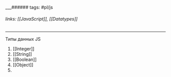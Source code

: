 
___###### tags: #pl/js 
###### links: [[JavaScript]], [[Datatypes]]
___
Типы данных JS
1. [[Integer]]
2. [[String]]
3. [[Boolean]]
4. [[Object]]
5. 